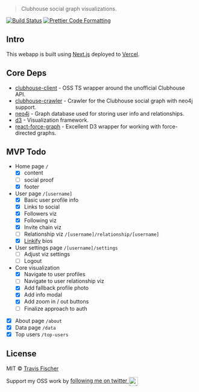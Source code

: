 > Clubhouse social graph visualizations.

[![Build Status](https://github.com/senpai-so/clubhouse-social-graph/actions/workflows/build.yml/badge.svg)](https://github.com/senpai-so/clubhouse-social-graph/actions/workflows/build.yml) [![Prettier Code Formatting](https://img.shields.io/badge/code_style-prettier-brightgreen.svg)](https://prettier.io)

## Intro

This webapp is built using [Next.js](https://nextjs.org) deployed to [Vercel](http://vercel.com).

## Core Deps

- [clubhouse-client](https://github.com/transitive-bullshit/clubhouse) - OSS TS wrapper around the unofficial Clubhouse API.
- [clubhouse-crawler](https://github.com/transitive-bullshit/clubhouse) - Crawler for the Clubhouse social graph with neo4j support.
- [neo4j](https://neo4j.com) - Graph database used for storing user info and relationships.
- [d3](https://d3js.org) - Visualization framework.
- [react-force-graph](https://github.com/vasturiano/react-force-graph) - Excellent D3 wrapper for working with force-directed graphs.

## MVP Todo

- Home page `/`
  - [x] content
  - [ ] social proof
  - [x] footer
- User page `/[username]`
  - [x] Basic user profile info
  - [x] Links to social
  - [x] Followers viz
  - [x] Following viz
  - [x] Invite chain viz
  - [ ] Relationship viz `/[username]/relationship/[username]`
  - [x] [Linkify](https://github.com/tasti/react-linkify) bios
- User settings page `/[username]/settings`
  - [ ] Adjust viz settings
  - [ ] Logout
- Core visualization
  - [x] Navigate to user profiles
  - [ ] Navigate to user relationship viz
  - [x] Add fallback profile photo
  - [x] Add info modal
  - [x] Add zoom in / out buttons
  - [ ] Finalize approach to auth
- [x] About page `/about`
- [x] Data page `/data`
- [x] Top users `/top-users`

## License

MIT © [Travis Fischer](https://transitivebullsh.it)

Support my OSS work by <a href="https://twitter.com/transitive_bs">following me on twitter <img src="https://storage.googleapis.com/saasify-assets/twitter-logo.svg" alt="twitter" height="24px" align="center"></a>
